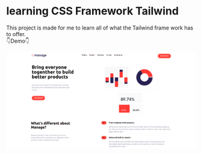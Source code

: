 # learning CSS Framework Tailwind
This project is made for me to learn all of what the Tailwind frame work has to offer.</br>
👇Demo👇</br>

[<img alt="screenShot of site" width="900px" src="img/site_screenShot.png" />](https://chafai-abdelkrim.github.io/learning-tailwind/)